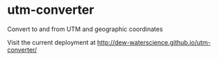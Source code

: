 # utm-converter

Convert to and from UTM and geographic coordinates

Visit the current deployment at http://dew-waterscience.github.io/utm-converter/
